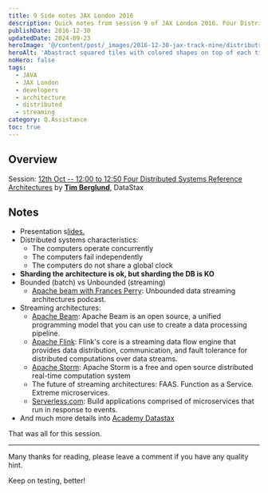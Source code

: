 ```yaml
---
title: 9 Side notes JAX London 2016
description: Quick notes from session 9 of JAX London 2016. Four Distributed Systems Reference Architectures preseneted by Tim Berglund.
publishDate: 2016-12-30
updatedDate: 2024-09-23
heroImage: '@/content/post/_images/2016-12-30-jax-track-nine/distributrd-system.jpg'
heroAlt: 'Abastract squared tiles with colored shapes on top of each tile.'
noHero: false
tags:
  - JAVA
  - JAX London
  - developers
  - architecture
  - distributed
  - streaming
category: Q.Assistance
toc: true
---
```



## Overview

Session: [12th Oct -- 12:00 to 12:50  Four Distributed Systems Reference Architectures](https://jaxlondon.com/session/four-distributed-systems-reference-architectures/) by [**Tim Berglund**](http://timberglund.com/), DataStax

## Notes
-   Presentation s[lides.](http://cdn.oreillystatic.com/en/assets/1/event/164/Four%20distributed%20systems%20reference%20architectures%20Presentation.pdf)
-   Distributed systems characteristics:
    -   The computers operate concurrently
    -   The computers fail independently
    -   The computers do not share a global clock
-   **Sharding the architecture is ok, but sharding the DB is KO**
-   Bounded (batch) vs Unbounded (streaming)
    -   [Apache beam with Frances Perry](http://softwareengineeringdaily.com/2016/08/19/apache-beam-with-frances-perry/): Unbounded data streaming architectures podcast.
-   Streaming architectures:
    -   [Apache Beam](http://beam.incubator.apache.org/): Apache Beam is an open source, a unified programming model that you can use to create a data processing pipeline.
    -   [Apache Flink](https://flink.apache.org/): Flink's core is a streaming data flow engine that provides data distribution, communication, and fault tolerance for distributed computations over data streams.
    -   [Apache Storm](http://storm.apache.org/): Apache Storm is a free and open source distributed real-time computation system
    -   The future of streaming architectures: FAAS. Function as a Service. Extreme microservices.
    -   [Serverless.com](https://serverless.com): Build applications comprised of microservices that run in response to events.
-   And much more details into [Academy Datastax](https://academy.datastax.com)

That was all for this session. 

------
Many thanks for reading, please leave a comment if you have any quality hint.

Keep on testing, better!
